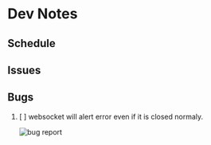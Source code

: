 <!--
 * @Author: your name
 * @Date: 2021-04-23 20:33:02
 * @LastEditTime: 2021-04-23 20:35:36
 * @LastEditors: Please set LastEditors
 * @Description: In User Settings Edit
 * @FilePath: /htcpmd-web/dev-notes.md
-->

# Dev Notes

## Schedule

## Issues

## Bugs

1. [ ] websocket will alert error even if it is closed normaly.

    ![bug report](http://oss.poryoung.cn/img/20210423203556.png)
